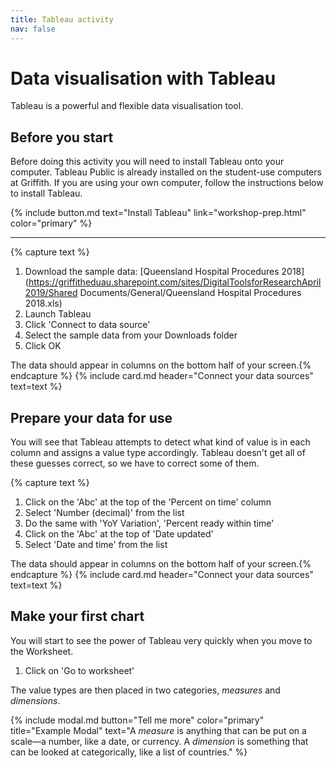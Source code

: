 ```yaml
---
title: Tableau activity
nav: false
---
```



# Data visualisation with Tableau

Tableau is a powerful and flexible data visualisation tool. 

## Before you start

Before doing this activity you will need to install Tableau onto your computer. Tableau Public is already installed on the student-use computers at Griffith. If you are using your own computer, follow the instructions below to install Tableau.

{% include button.md text="Install Tableau" link="workshop-prep.html" color="primary" %}

---

{% capture text %}
1. Download the sample data: [Queensland Hospital Procedures 2018](https://griffitheduau.sharepoint.com/sites/DigitalToolsforResearchApril2019/Shared Documents/General/Queensland Hospital Procedures 2018.xls)
2. Launch Tableau
3. Click 'Connect to data source'
4. Select the sample data from your Downloads folder
5. Click OK

The data should appear in columns on the bottom half of your screen.{% endcapture %}
{% include card.md header="Connect your data sources" text=text %}

## Prepare your data for use

You will see that Tableau attempts to detect what kind of value is in each column and assigns a value type accordingly. Tableau doesn't get all of these guesses correct, so we have to correct some of them. 

{% capture text %}
1. Click on the 'Abc' at the top of the 'Percent on time' column
2. Select 'Number (decimal)' from the list
3. Do the same with 'YoY Variation', 'Percent ready within time'
4. Click on the 'Abc' at the top of 'Date updated'
5. Select 'Date and time' from the list

The data should appear in columns on the bottom half of your screen.{% endcapture %}
{% include card.md header="Connect your data sources" text=text %}

## Make your first chart

You will start to see the power of Tableau very quickly when you move to the Worksheet. 

1. Click on 'Go to worksheet'

The value types are then placed in two categories, *measures* and *dimensions*.

{% include modal.md button="Tell me more" color="primary" title="Example Modal" text="A *measure* is anything that can be put on a scale—a number, like a date, or currency. A *dimension* is something that can be looked at categorically, like a list of countries." %}

